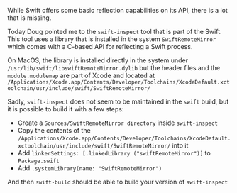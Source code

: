 While Swift offers some basic reflection capabilities on its API, there is a lot
that is missing.   

Today Doug pointed me to the `swift-inspect` tool that is part of the Swift.
This tool uses a library that is installed in the system `SwiftRemoteMirror`
which comes with a C-based API for reflecting a Swift process.

On MacOS, the library is installed directly in the system under
`/usr/lib/swift/libswiftRemoteMirror.dylib` but the header files and the
`module.modulemap` are part of Xcode and located at
`/Applications/Xcode.app/Contents/Developer/Toolchains/XcodeDefault.xctoolchain/usr/include/swift/SwiftRemoteMirror/`

Sadly, `swift-inspect` does not seem to be maintained in the `swift` build, but
it is possible to build it with a few steps:

* Create a `Sources/SwiftRemoteMirror directory` inside `swift-inspect`
* Copy the contents of the
  `/Applications/Xcode.app/Contents/Developer/Toolchains/XcodeDefault.xctoolchain/usr/include/swift/SwiftRemoteMirror/`
  into it
* Add `linkerSettings: [.linkedLibrary ("swiftRemoteMirror")]` to
  `Package.swift`
* Add `.systemLibrary(name: "SwiftRemoteMirror")`


And then `swift-build` should be able to build your version of `swift-inspect`



